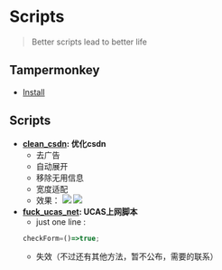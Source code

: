 # Scripts
> Better scripts lead to better life

## Tampermonkey
- [Install](https://tampermonkey.net/)

## Scripts
- **[clean_csdn](https://github.com/idejie/Scripts/raw/master/clean_csdn.js): 优化csdn**
  - 去广告
  - 自动展开
  - 移除无用信息
  - 宽度适配
  - 效果： 
  ![](https://ws3.sinaimg.cn/large/006tNbRwly1fxp1i8nbrij31hz0u0wrq.jpg)
  ![](https://ws3.sinaimg.cn/large/006tNbRwly1fxp1ilhhiwj31hp0u0n4q.jpg)
- **[fuck_ucas_net](https://github.com/idejie/Scripts/raw/master/fuck_ucas_net.js): UCAS上网脚本**
  - just one line :
   ```javascript
   checkForm=()=>true;
   ```
  - 失效（不过还有其他方法，暂不公布，需要的联系）
